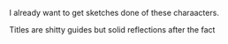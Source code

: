 I already want to get sketches done of these charaacters. 

Titles are shitty guides but solid reflections after the fact


# 